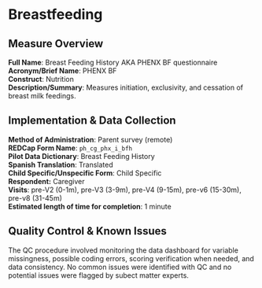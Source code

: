 # Breastfeeding
## Measure Overview
**Full Name**: Breast Feeding History AKA PHENX BF questionnaire    
**Acronym/Brief Name**: PHENX BF    
**Construct**: Nutrition        
**Description/Summary**: Measures initiation, exclusivity, and cessation of breast milk feedings.     

## Implementation & Data Collection
**Method of Administration**: Parent survey (remote)      
**REDCap Form Name**: `ph_cg_phx_i_bfh`  
**Pilot Data Dictionary**: Breast Feeding History   
**Spanish Translation**: Translated  
**Child Specific/Unspecific Form**: Child Specific  
**Respondent:** Caregiver   
**Visits**: pre-V2 (0-1m), pre-V3 (3-9m), pre-V4 (9-15m), pre-v6 (15-30m), pre-v8 (31-45m)     
**Estimated length of time for completion**: 1 minute

## Quality Control & Known Issues
The QC procedure involved monitoring the data dashboard for variable missingness, possible coding errors, scoring verification when needed, and data consistency. No common issues were identified with QC and no potential issues were flagged by subect matter experts.